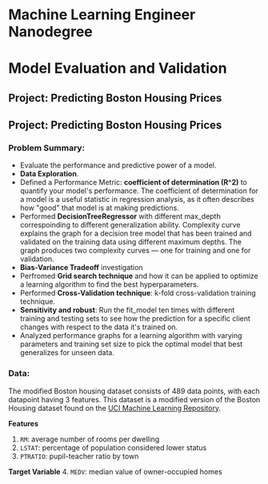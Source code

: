 # Machine Learning Engineer Nanodegree
# Model Evaluation and Validation
## Project: Predicting Boston Housing Prices
## Project: Predicting Boston Housing Prices

### Problem Summary:
- Evaluate the performance and predictive power of a model. 
- **Data Exploration**.
- Defined a Performance Metric: **coefficient of determination (R^2)** to quantify your model's performance. The coefficient of determination for a model is a useful statistic in regression analysis, as it often describes how "good" that model is at making predictions.
- Performed **DecisionTreeRegressor** with different max_depth correspoinding to different generalization ability. Complexity curve explains the graph for a decision tree model that has been trained and validated on the training data using different maximum depths. The graph produces two complexity curves — one for training and one for validation.
- **Bias-Variance Tradeoff** investigation
- Perfromed **Grid search technique** and how it can be applied to optimize a learning algorithm to find the best hyperparameters.
- Performed **Cross-Validation technique**: k-fold cross-validation training technique.
- **Sensitivity and robust**: Run the fit_model ten times with different training and testing sets to see how the prediction for a specific client changes with respect to the data it's trained on.
- Analyzed performance graphs for a learning algorithm with varying parameters and training set size to pick the optimal model that best generalizes for unseen data.

### Data:

The modified Boston housing dataset consists of 489 data points, with each datapoint having 3 features. This dataset is a modified version of the Boston Housing dataset found on the [UCI Machine Learning Repository](https://archive.ics.uci.edu/ml/datasets/Housing).

**Features**
1.  `RM`: average number of rooms per dwelling
2. `LSTAT`: percentage of population considered lower status
3. `PTRATIO`: pupil-teacher ratio by town

**Target Variable**
4. `MEDV`: median value of owner-occupied homes

